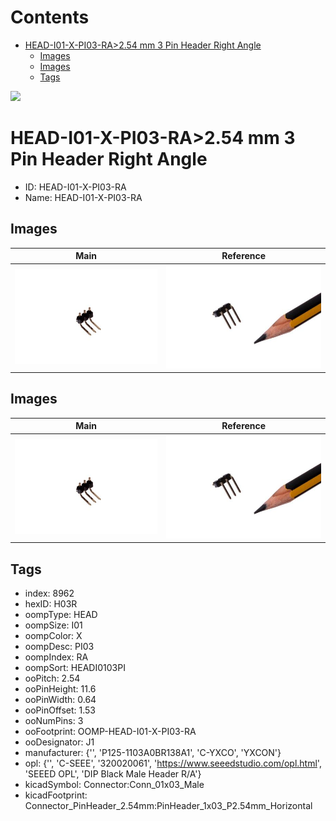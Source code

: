 



Contents
========

* [HEAD-I01-X-PI03-RA>2.54 mm 3 Pin Header Right Angle](#head-i01-x-pi03-ra254-mm-3-pin-header-right-angle)
	* [Images](#images)
	* [Images](#images)
	* [Tags](#tags)
  
![][im]
# HEAD-I01-X-PI03-RA>2.54 mm 3 Pin Header Right Angle

- ID: HEAD-I01-X-PI03-RA
- Name: HEAD-I01-X-PI03-RA

## Images
  
  

|Main|Reference|
| :---: | :---: |
|![2.54 mm 3 Pin Header Right Angle Main](image_450.jpg)|![2.54 mm 3 Pin Header Right Angle Reference](image_RE_450.jpg)|

## Images
  
  

|Main|Reference|
| :---: | :---: |
|![2.54 mm 3 Pin Header Right Angle Main](image_450.jpg)|![2.54 mm 3 Pin Header Right Angle Reference](image_RE_450.jpg)|

## Tags

- index: 8962
- hexID: H03R
- oompType: HEAD
- oompSize: I01
- oompColor: X
- oompDesc: PI03
- oompIndex: RA
- oompSort: HEADI0103PI
- ooPitch: 2.54
- ooPinHeight: 11.6
- ooPinWidth: 0.64
- ooPinOffset: 1.53
- ooNumPins: 3
- ooFootprint: OOMP-HEAD-I01-X-PI03-RA
- ooDesignator: J1
- manufacturer: {'', 'P125-1103A0BR138A1', 'C-YXCO', 'YXCON'}
- opl: {'', 'C-SEEE', '320020061', 'https://www.seeedstudio.com/opl.html', 'SEEED OPL', 'DIP Black Male Header R/A'}
- kicadSymbol: Connector:Conn_01x03_Male
- kicadFootprint: Connector_PinHeader_2.54mm:PinHeader_1x03_P2.54mm_Horizontal



[im]: image_600.jpg
